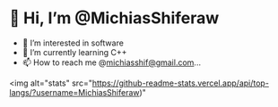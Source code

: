 # 👋 Hi, I’m @MichiasShiferaw
- 👀 I’m interested in software 
- 🌱 I’m currently learning C++
- 📫 How to reach me @michiasshif@gmail.com...

<img alt="stats" src="https://github-readme-stats.vercel.app/api/top-langs/?username=MichiasShiferaw)"
<!---
MichiasShiferaw/MichiasShiferaw is a ✨ special ✨ repository because its `README.md` (this file) appears on your GitHub profile.
You can click the Preview link to take a look at your changes.
--->



<!--

Basic Format

[![Anurag's GitHub stats](https://github-readme-stats.vercel.app/api?username=MichiasShiferaw)](https://github.com/anuraghazra/github-readme-stats)

--->

<!--
https://github-readme-stats.vercel.app/api/top-langs/?username=anuraghazra)](https://github.com/anuraghazra/github-readme-stats)
Top Languages
[![Top Langs](https://github-readme-stats.vercel.app/api/top-langs/?username=MichiasShiferaw)](https://github.com/anuraghazra/github-readme-stats)


![Anurag's GitHub stats](https://github-readme-stats.vercel.app/api?username=MichiasShiferaw&show_icons=true&theme=radical)
-->
